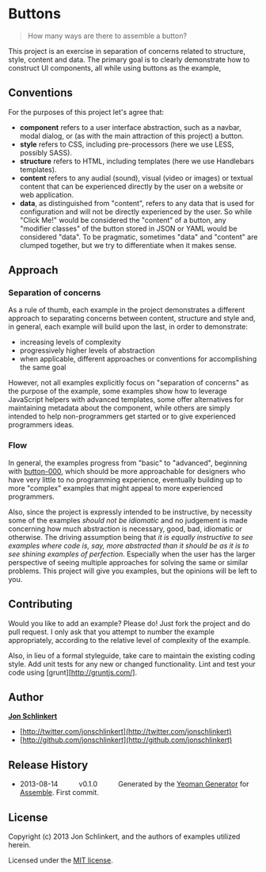 # Buttons

> How many ways are there to assemble a button?

This project is an exercise in separation of concerns related to structure, style, content and data. The primary goal is to clearly demonstrate how to construct UI components, all while using buttons as the example,

## Conventions

For the purposes of this project let's agree that:

* **component** refers to a user interface abstraction, such as a navbar, modal dialog, or (as with the main attraction of this project) a button.
* **style** refers to CSS, including pre-processors (here we use LESS, possibly SASS).
* **structure** refers to HTML, including templates (here we use Handlebars templates).
* **content** refers to any audial (sound), visual (video or images) or textual content that can be experienced directly by the user on a website or web application.
* **data**, as distinguished from "content", refers to any data that is used for configuration and will not be directly experienced by the user. So while "Click Me!" would be considered the "content" of a button, any "modifier classes" of the button stored in JSON or YAML would be considered "data". To be pragmatic, sometimes "data" and "content" are clumped together, but we try to differentiate when it makes sense.


## Approach

### Separation of concerns

As a rule of thumb, each example in the project demonstrates a different approach to separating concerns between content, structure and style and, in general, each example will build upon the last, in order to demonstrate:

* increasing levels of complexity
* progressively higher levels of abstraction
* when applicable, different approaches or conventions for accomplishing the same goal

However, not all examples explicitly focus on "separation of concerns" as the purpose of the example, some examples show how to leverage JavaScript helpers with advanced templates, some offer alternatives for maintaining metadata about the component, while others are simply intended to help non-programmers get started or to give experienced programmers ideas.

### Flow

In general, the examples progress from "basic" to "advanced", beginning with [button-000](button-000), which should be more approachable for designers who have very little to no programming experience, eventually building up to more "complex" examples that might appeal to more experienced programmers.

Also, since the project is expressly intended to be instructive, by necessity some of the examples _should not be idiomatic_ and no judgement is made concerning how much abstraction is necessary, good, bad, idiomatic or otherwise. The driving assumption being that _it is equally instructive to see examples where code is, say, more abstracted than it should be as it is to see shining examples of perfection_. Especially when the user has the larger perspective of seeing multiple approaches for solving the same or similar problems. This project will give you examples, but the opinions will be left to you.


## Contributing

Would you like to add an example? Please do! Just fork the project and do pull request. I only ask that you attempt to number the example appropriately, according to the relative level of complexity of the example.

Also, in lieu of a formal styleguide, take care to maintain the existing coding style. Add unit tests for any new or changed functionality. Lint and test your code using [grunt][http://gruntjs.com/].


## Author

**[Jon Schlinkert](https://github.com/jonschlinkert)**

+ [http://twitter.com/jonschlinkert](http://twitter.com/jonschlinkert)
+ [http://github.com/jonschlinkert](http://github.com/jonschlinkert)


## Release History

 * 2013-08-14   v0.1.0   Generated by the [Yeoman Generator](https://github.com/assemble/generator-assemble) for [Assemble](http://assemble.io). First commit.


## License
Copyright (c) 2013 Jon Schlinkert, and the authors of examples utilized herein.

Licensed under the [MIT license](LICENSE-MIT).

